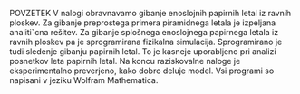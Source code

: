 POVZETEK
V nalogi obravnavamo gibanje enoslojnih papirnih letal iz ravnih ploskev. Za gibanje
preprostega primera piramidnega letala je izpeljana analitiˇcna rešitev. Za gibanje splošnega
enoslojnega papirnega letala iz ravnih ploskev pa je sprogramirana fizikalna simulacija.
Sprogramirano je tudi sledenje gibanju papirnih letal. To je kasneje uporabljeno
pri analizi posnetkov leta papirnih letal. Na koncu raziskovalne naloge je eksperimentalno
preverjeno, kako dobro deluje model. Vsi programi so napisani v jeziku Wolfram
Mathematica.
